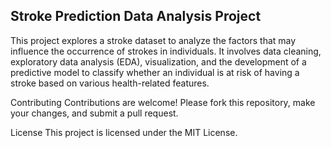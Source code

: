 ## Stroke Prediction Data Analysis Project

This project explores a stroke dataset to analyze the factors that may influence the occurrence of strokes in individuals. It involves data cleaning, exploratory data analysis (EDA), visualization, and the development of a predictive model to classify whether an individual is at risk of having a stroke based on various health-related features.

Contributing
Contributions are welcome! Please fork this repository, make your changes, and submit a pull request.

License
This project is licensed under the MIT License.
